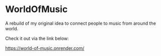 # WorldOfMusic

A rebuild of my original idea to connect people to music from around the world.

Check it out via the link below:

https://world-of-music.onrender.com/
